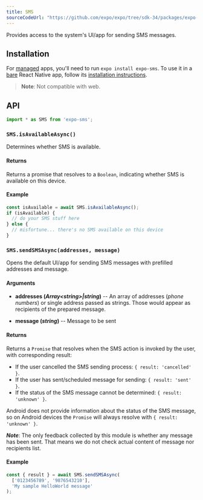 ```yaml
---
title: SMS
sourceCodeUrl: "https://github.com/expo/expo/tree/sdk-34/packages/expo-sms"
---
```


Provides access to the system's UI/app for sending SMS messages.

## Installation

For [managed](../../introduction/managed-vs-bare/#managed-workflow) apps, you'll need to run `expo install expo-sms`. To use it in a [bare](../../introduction/managed-vs-bare/#bare-workflow) React Native app, follow its [installation instructions](https://github.com/expo/expo/tree/master/packages/expo-sms).

> **Note**: Not compatible with web.

## API

```js
import * as SMS from 'expo-sms';
```

### `SMS.isAvailableAsync()`

Determines whether SMS is available.

#### Returns

Returns a promise that resolves to a `Boolean`, indicating whether SMS is available on this device.

#### Example

```javascript
const isAvailable = await SMS.isAvailableAsync();
if (isAvailable) {
  // do your SMS stuff here
} else {
  // misfortune... there's no SMS available on this device
}
```

### `SMS.sendSMSAsync(addresses, message)`

Opens the default UI/app for sending SMS messages with prefilled addresses and message.

#### Arguments

- **addresses (_Array\<string\>|string_)** -- An array of addresses (_phone numbers_) or single address passed as strings. Those would appear as recipients of the prepared message.

- **message (_string_)** -- Message to be sent

#### Returns

Returns a `Promise` that resolves when the SMS action is invoked by the user, with corresponding result:

- If the user cancelled the SMS sending process: `{ result: 'cancelled' }`.
- If the user has sent/scheduled message for sending: `{ result: 'sent' }`.
- If the status of the SMS message cannot be determined: `{ result: 'unknown' }`.

Android does not provide information about the status of the SMS message, so on Android devices the `Promise` will always resolve with `{ result: 'unknown' }`.

**_Note_**: The only feedback collected by this module is whether any message has been sent. That means we do not check actual content of message nor recipients list.

#### Example

```javascript
const { result } = await SMS.sendSMSAsync(
  ['0123456789', '9876543210'],
  'My sample HelloWorld message'
);
```
